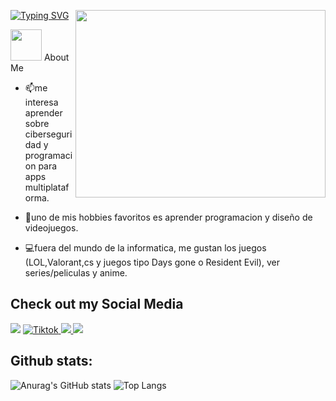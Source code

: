 <a target="_blank" align="center"><img src = "https://i.gifer.com/bf0.gif" width = "400" align="right" top="500" height="300" ><a/>


  <a href="https://git.io/typing-svg"><img src="https://readme-typing-svg.demolab.com?font=Fira+Code&pause=1000&color=2C9AF7&center=true&width=435&lines=Bienvenid%40+a+mi+GitHub;Me+llamo+Dylan;Soy+estudiante+de+Lic.+Informatica" alt="Typing SVG" /></a>

<picture><img src = "https://github.com/7oSkaaa/7oSkaaa/blob/main/Images/about_me.gif?raw=true" width = 50px></picture> About Me

- 📫me interesa aprender sobre ciberseguridad y programacion para apps multiplataforma.
  
- 👾uno de mis hobbies favoritos es aprender programacion y diseño de videojuegos.
  
- 💻fuera del mundo de la informatica, me gustan los juegos (LOL,Valorant,cs y juegos tipo Days gone o Resident Evil), ver series/peliculas y anime.
  

## Check out my Social Media


<a href="https://steamcommunity.com/id/Dylan1S/">
  <img src="https://img.shields.io/badge/Steam-000000?style=for-the-badge&logo=steam&logoColor=white"><a/> 
<a href="https://www.tiktok.com/@dylanmsby" >
  <img src="https://img.shields.io/badge/TikTok-%23000000.svg?style=for-the-badge&logo=TikTok&logoColor=white" alt="Tiktok">
</a> 
<a href="https://open.spotify.com/user/31eqsfdzjfyr5wobm4bjtkaovpne?si=46544da14fbf4e19">
  <img src="https://img.shields.io/badge/Spotify-1ED760?&style=for-the-badge&logo=spotify&logoColor=white">
<a/>
<a target="_blank" rel="noopener noreferrer" href="https://discordapp.com/users/599754262783983636"><img src="https://img.shields.io/badge/Discord-7289DA?style=for-the-badge&logo=discord&logoColor=white"></a>

<h2>Github stats:</h2> 

![Anurag's GitHub stats](https://github-readme-stats.vercel.app/api?username=Dylan-DG&show_icons=true&theme=transparent) ![Top Langs](https://github-readme-stats.vercel.app/api/top-langs/?username=Dylan-DG&theme=transparent&card_width=500px)
